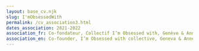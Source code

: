 ```yaml
---
layout: base_cv.njk
slug: I'mObsessedWith
permalink: /cv_association3.html
dates_association: 2021-2022
association_fr: Co-fondateur, Collectif I’m Obsessed with, Genève & Annecy, CH & FR
association_en: Co-founder, I’m Obsessed with collective, Geneva & Annecy, CH & FR
---
```

